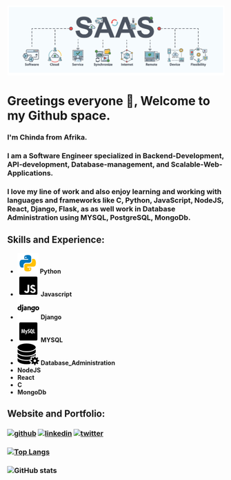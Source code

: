 ![Software Engineer | Backend Development](https://github.com/mansachinda/mansachinda/blob/main/ALXSaaS.png)

# Greetings everyone 👋, Welcome to my Github space.

### I'm Chinda from Afrika. ###
### I am a **Software Engineer** specialized in **Backend-Development, API-development, Database-management, and Scalable-Web-Applications.**
### I love my line of work and also enjoy learning and working with languages and frameworks like C, Python, JavaScript, NodeJS, React, Django, Flask, as as well work in Database Administration using MYSQL, PostgreSQL, MongoDb.

## Skills and Experience:
- ![](https://github.com/mansachinda/mansachinda/blob/main/download%20(2).png)    **Python**
- ![](https://github.com/mansachinda/mansachinda/blob/main/download%20(3).png)    **Javascript**
- ![](https://github.com/mansachinda/mansachinda/blob/main/download%20(4).png)    **Django**
- ![](https://github.com/mansachinda/mansachinda/blob/main/download%20(5).png)    **MYSQL**
- ![](https://github.com/mansachinda/mansachinda/blob/main/download%20(6).png)    **Database_Administration**
- **NodeJS**
- **React**
- **C**
- **MongoDb**

## Website and Portfolio:


### [<img src='https://cdn.jsdelivr.net/npm/simple-icons@3.0.1/icons/github.svg' alt='github' height='40'>](https://github.com/mansachinda)  [<img src='https://cdn.jsdelivr.net/npm/simple-icons@3.0.1/icons/linkedin.svg' alt='linkedin' height='40'>](https://www.linkedin.com/in/chinda-amadi/)  [<img src='https://cdn.jsdelivr.net/npm/simple-icons@3.0.1/icons/twitter.svg' alt='twitter' height='40'>](https://twitter.com/Mansachi)  

### [![Top Langs](https://github-readme-stats.vercel.app/api/top-langs/?username=mansachinda)](https://github.com/anuraghazra/github-readme-stats)

### ![GitHub stats](https://github-readme-stats.vercel.app/api?username=mansachinda&show_icons=true)
